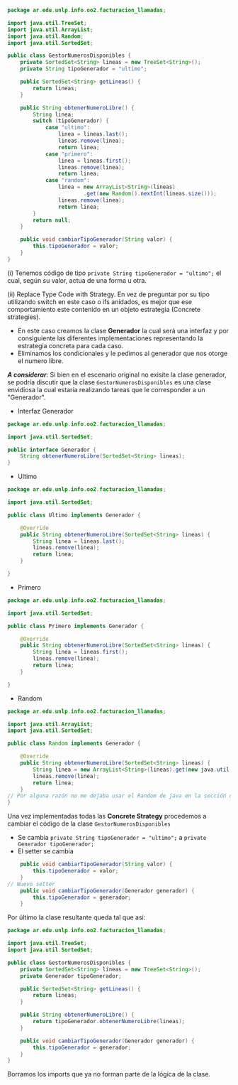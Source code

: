 ```java
package ar.edu.unlp.info.oo2.facturacion_llamadas;

import java.util.TreeSet;
import java.util.ArrayList;
import java.util.Random;
import java.util.SortedSet;

public class GestorNumerosDisponibles {
	private SortedSet<String> lineas = new TreeSet<String>();
	private String tipoGenerador = "ultimo";

	public SortedSet<String> getLineas() {
		return lineas;
	}

	public String obtenerNumeroLibre() {
		String linea;
		switch (tipoGenerador) {
			case "ultimo":
				linea = lineas.last();
				lineas.remove(linea);
				return linea;
			case "primero":
				linea = lineas.first();
				lineas.remove(linea);
				return linea;
			case "random":
				linea = new ArrayList<String>(lineas)
						.get(new Random().nextInt(lineas.size()));
				lineas.remove(linea);
				return linea;
		}
		return null;
	}

	public void cambiarTipoGenerador(String valor) {
		this.tipoGenerador = valor;
	}
}

```
(i) Tenemos código de tipo ```private String tipoGenerador = "ultimo";``` el cual, según su valor, actua de una forma u otra.

(ii) Replace Type Code with Strategy. En vez de preguntar por su tipo utilizando switch en este caso o ifs anidados, es mejor que ese comportamiento este contenido en un objeto estrategia (Concrete strategies).

- En este caso creamos la clase **Generador** la cual será una interfaz y por consiguiente las diferentes implementaciones representando la estrategia concreta para cada caso.
- Eliminamos los condicionales y le pedimos al generador que nos otorge el numero libre.

***A considerar***: Si bien en el escenario original no exisite la clase generador, se podría discutir que la clase ```GestorNumerosDisponibles``` es una clase envidiosa la cual estaría realizando tareas que le corresponder a un "Generador".

- Interfaz Generador
```java
package ar.edu.unlp.info.oo2.facturacion_llamadas;

import java.util.SortedSet;

public interface Generador {
	String obtenerNumeroLibre(SortedSet<String> lineas);
}
```

- Ultimo
```java
package ar.edu.unlp.info.oo2.facturacion_llamadas;

import java.util.SortedSet;

public class Ultimo implements Generador {

	@Override
	public String obtenerNumeroLibre(SortedSet<String> lineas) {
		String linea = lineas.last();
		lineas.remove(linea);
		return linea;
	}

}
```
- Primero
```java
package ar.edu.unlp.info.oo2.facturacion_llamadas;

import java.util.SortedSet;

public class Primero implements Generador {

	@Override
	public String obtenerNumeroLibre(SortedSet<String> lineas) {
		String linea = lineas.first();
		lineas.remove(linea);
		return linea;
	}

}
```
- Random
```java
package ar.edu.unlp.info.oo2.facturacion_llamadas;

import java.util.ArrayList;
import java.util.SortedSet;

public class Random implements Generador {

	@Override
	public String obtenerNumeroLibre(SortedSet<String> lineas) {
		String linea = new ArrayList<String>(lineas).get(new java.util.Random().nextInt(lineas.size()));
		lineas.remove(linea);
		return linea;
	}
// Por alguna razón no me dejaba usar el Random de java en la sección de imports.
}
```

Una vez implementadas todas las **Concrete Strategy** procedemos a cambiar el código de la clase ```GestorNumerosDisponibles```

- Se cambia ```private String tipoGenerador = "ultimo";``` a ```private Generador tipoGenerador;```
- El setter se cambia
```java
	public void cambiarTipoGenerador(String valor) {
		this.tipoGenerador = valor;
	}
// Nuevo setter
	public void cambiarTipoGenerador(Generador generador) {
		this.tipoGenerador = generador;
	}
```

Por último la clase resultante queda tal que asi:
```java
package ar.edu.unlp.info.oo2.facturacion_llamadas;

import java.util.TreeSet;
import java.util.SortedSet;

public class GestorNumerosDisponibles {
	private SortedSet<String> lineas = new TreeSet<String>();
	private Generador tipoGenerador;

	public SortedSet<String> getLineas() {
		return lineas;
	}

	public String obtenerNumeroLibre() {
		return tipoGenerador.obtenerNumeroLibre(lineas);
	}

	public void cambiarTipoGenerador(Generador generador) {
		this.tipoGenerador = generador;
	}
}
```
Borramos los imports que ya no forman parte de la lógica de la clase.
